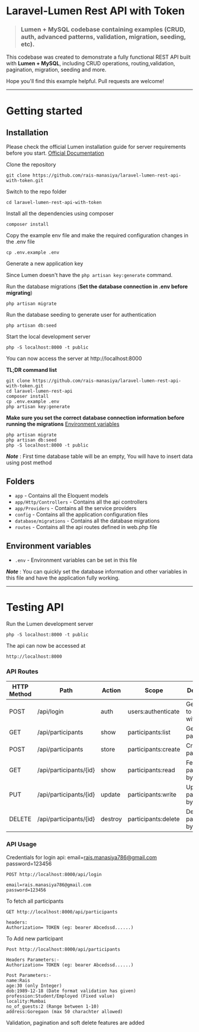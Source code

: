 # Laravel-Lumen Rest API with Token

> ### Lumen + MySQL codebase containing examples (CRUD, auth, advanced patterns, validation, migration, seeding, etc).

This codebase was created to demonstrate a fully functional REST API built with **Lumen + MySQL**, including CRUD operations, routing,validation, pagination, migration, seeding and more.

Hope you'll find this example helpful. Pull requests are welcome!

----------

# Getting started

## Installation

Please check the official Lumen installation guide for server requirements before you start. [Official Documentation](https://lumen.laravel.com/docs/8.x/installation)


Clone the repository

    git clone https://github.com/rais-manasiya/laravel-lumen-rest-api-with-token.git

Switch to the repo folder

    cd laravel-lumen-rest-api-with-token

Install all the dependencies using composer

    composer install

Copy the example env file and make the required configuration changes in the .env file

    cp .env.example .env

Generate a new application key

Since Lumen doesn't have the `php artisan key:generate` command.

Run the database migrations (**Set the database connection in .env before migrating**)

    php artisan migrate

Run the database seeding to generate user for authentication

    php artisan db:seed

Start the local development server

    php -S localhost:8000 -t public

You can now access the server at http://localhost:8000

**TL;DR command list**

    git clone https://github.com/rais-manasiya/laravel-lumen-rest-api-with-token.git
    cd laravel-lumen-rest-api
    composer install
    cp .env.example .env
    php artisan key:generate
    
**Make sure you set the correct database connection information before running the migrations** [Environment variables](#environment-variables)

    php artisan migrate
    php artisan db:seed
    php -S localhost:8000 -t public

***Note*** : First time database table will be an empty, You will have to insert data using post method

## Folders

- `app` - Contains all the Eloquent models
- `app/Http/Controllers` - Contains all the api controllers
- `app/Providers` - Contains all the service providers
- `config` - Contains all the application configuration files
- `database/migrations` - Contains all the database migrations
- `routes` - Contains all the api routes defined in web.php file

## Environment variables

- `.env` - Environment variables can be set in this file

***Note*** : You can quickly set the database information and other variables in this file and have the application fully working.

----------

# Testing API

Run the Lumen development server

    php -S localhost:8000 -t public

The api can now be accessed at

    http://localhost:8000
    
### API Routes
| HTTP Method	| Path | Action | Scope | Desciption  |
| ----- | ----- | ----- | ---- |------------- |
| POST      | /api/login | auth | users:authenticate | Get token to begin with 
| GET      | /api/participants | show | participants:list | Get all participants
| POST     | /api/participants | store | participants:create | Create an participant
| GET      | /api/participants/{id} | show | participants:read |  Fetch an participant by id
| PUT      | /api/participants/{id} | update | participants:write | Update an participant by id
| DELETE      | /api/participants/{id} | destroy | participants:delete | Delete an participant by id

### API Usage

Credentials for login api: email=rais.manasiya786@gmail.com password=123456

    POST http://localhost:8000/api/login
    
    email=rais.manasiya786@gmail.com 
    password=123456
 
To fetch all participants

    GET http://localhost:8000/api/participants
   
    headers: 
    Authorization= TOKEN (eg: bearer Abcedssd......)
   
To Add new participant
    
    Post http://localhost:8000/api/participants
   
    Headers Parameters:- 
    Authorization= TOKEN (eg: bearer Abcedssd......)
    
    Post Parameters:-
    name:Rais
    age:30 (only Integer)
    dob:1989-12-18 (Date format validation has given)
    profession:Student/Employed (Fixed value)
    locality:Mumbai
    no_of_guests:2 (Range between 1-10)
    address:Goregaon (max 50 charachter allowed)

Validation, pagination and soft delete features are added






